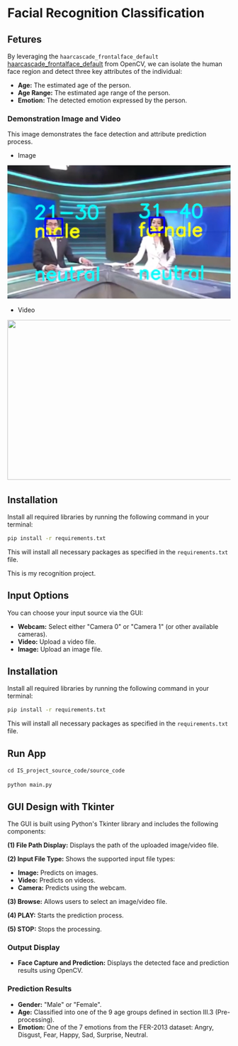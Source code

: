 # Facial Recognition Classification

## Fetures

By leveraging the `haarcascade_frontalface_default` [haarcascade_frontalface_default](https://github.com/kipr/opencv/blob/master/data/haarcascades/haarcascade_frontalface_default.xml) from OpenCV, we can isolate the human face region and detect three key attributes of the individual:

* **Age:**  The estimated age of the person.
* **Age Range:** The estimated age range of the person.
* **Emotion:** The detected emotion expressed by the person.

### Demonstration Image and Video
This image demonstrates the face detection and attribute prediction process. 
- Image

![Demo Image](demo_image.png) 

- Video

<img src="https://github.com/danhtran8mind/computer-vision-1/blob/main/IS_project_source_code/demo_video.gif" width="640" height="360"/>

## Installation

Install all required libraries by running the following command in your terminal:

```bash
pip install -r requirements.txt
```

This will install all necessary packages as specified in the `requirements.txt` file. 


This is my recognition project. 

## Input Options

You can choose your input source via the GUI:

* **Webcam:**  Select either "Camera 0" or "Camera 1" (or other available cameras).
* **Video:** Upload a video file.
* **Image:** Upload an image file.

## Installation

Install all required libraries by running the following command in your terminal:

```bash
pip install -r requirements.txt
```

This will install all necessary packages as specified in the `requirements.txt` file.

## Run App

```
cd IS_project_source_code/source_code

python main.py
```

## GUI Design with Tkinter

The GUI is built using Python's Tkinter library and includes the following components:

**(1) File Path Display:** Displays the path of the uploaded image/video file.

**(2) Input File Type:** Shows the supported input file types:
* **Image:**  Predicts on images.
* **Video:** Predicts on videos.
* **Camera:** Predicts using the webcam.

**(3) Browse:** Allows users to select an image/video file.

**(4) PLAY:** Starts the prediction process.

**(5) STOP:** Stops the processing.

### Output Display

* **Face Capture and Prediction:** Displays the detected face and prediction results using OpenCV. 

### Prediction Results

* **Gender:**  "Male" or "Female".
* **Age:**  Classified into one of the 9 age groups defined in section III.3 (Pre-processing).
* **Emotion:**  One of the 7 emotions from the FER-2013 dataset: Angry, Disgust, Fear, Happy, Sad, Surprise, Neutral. 
